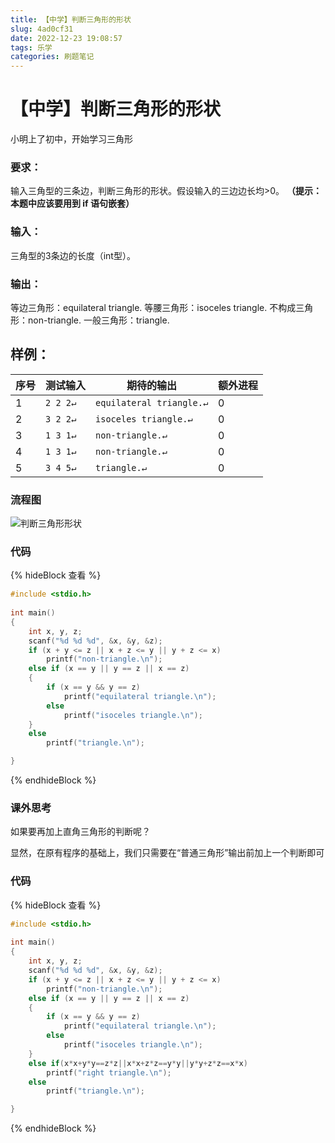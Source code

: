 ```yaml
---
title: 【中学】判断三角形的形状
slug: 4ad0cf31
date: 2022-12-23 19:08:57
tags: 乐学
categories: 刷题笔记
---
```

# 【中学】判断三角形的形状

小明上了初中，开始学习三角形
### 要求：
输入三角型的三条边，判断三角形的形状。假设输入的三边边长均>0。
**（提示：本题中应该要用到 if 语句嵌套）**
### 输入：
三角型的3条边的长度（int型）。
### 输出：
等边三角形：equilateral triangle.
等腰三角形：isoceles triangle.
不构成三角形：non-triangle.
一般三角形：triangle.
## 样例：
序号|测试输入| 期待的输出| 额外进程
--------|-------- | -----|--------
1  | `2 2 2↵`|`equilateral triangle.↵`|0
2|`3 2 2↵`|`isoceles triangle.↵`|0
3 | `1 3 1↵`|`non-triangle.↵`|0
4|`1 3 1↵`|`non-triangle.↵`|0
5|`3 4 5↵`|`triangle.↵`|0

### 流程图
![判断三角形形状](https://picbed-1304952903.cos.ap-beijing.myqcloud.com/pic/%E4%B8%89%E8%A7%92%E5%BD%A2%E5%BD%A2%E7%8A%B6.drawio.png)



### 代码
{% hideBlock 查看 %}
```c
#include <stdio.h>
 
int main() 
{
    int x, y, z;
    scanf("%d %d %d", &x, &y, &z);
    if (x + y <= z || x + z <= y || y + z <= x)
        printf("non-triangle.\n");
    else if (x == y || y == z || x == z) 
	{ 
        if (x == y && y == z) 
            printf("equilateral triangle.\n");
        else 
            printf("isoceles triangle.\n");
    }
    else
        printf("triangle.\n");

}
```
{% endhideBlock %}

### 课外思考
如果要再加上直角三角形的判断呢？

显然，在原有程序的基础上，我们只需要在“普通三角形”输出前加上一个判断即可
### 代码
{% hideBlock 查看 %}
```c
#include <stdio.h>
 
int main() 
{
    int x, y, z;
    scanf("%d %d %d", &x, &y, &z);
    if (x + y <= z || x + z <= y || y + z <= x)
        printf("non-triangle.\n");
    else if (x == y || y == z || x == z) 
	{ 
        if (x == y && y == z) 
            printf("equilateral triangle.\n");
        else 
            printf("isoceles triangle.\n");
    }
    else if(x*x+y*y==z*z||x*x+z*z==y*y||y*y+z*z==x*x)
    	printf("right triangle.\n");
    else
        printf("triangle.\n");

}
```

{% endhideBlock %}
